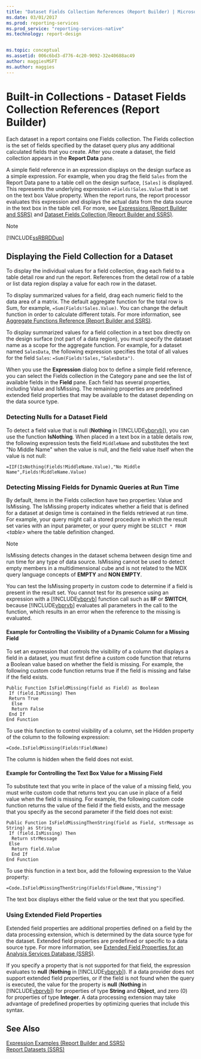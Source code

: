 ```yaml
---
title: "Dataset Fields Collection References (Report Builder) | Microsoft Docs"
ms.date: 03/01/2017
ms.prod: reporting-services
ms.prod_service: "reporting-services-native"
ms.technology: report-design


ms.topic: conceptual
ms.assetid: 006c6bd3-d776-4c20-9092-32e40688ac49
author: maggiesMSFT
ms.author: maggies
---
```

# Built-in Collections - Dataset Fields Collection References (Report Builder)
  Each dataset in a report contains one Fields collection. The Fields collection is the set of fields specified by the dataset query plus any additional calculated fields that you create. After you create a dataset, the field collection appears in the **Report Data** pane.  
  
 A simple field reference in an expression displays on the design surface as a simple expression. For example, when you drag the field `Sales` from the Report Data pane to a table cell on the design surface, `[Sales]` is displayed. This represents the underlying expression `=Fields!Sales.Value` that is set on the text box Value property. When the report runs, the report processor evaluates this expression and displays the actual data from the data source in the text box in the table cell. For more, see [Expressions &#40;Report Builder and SSRS&#41;](../../reporting-services/report-design/expressions-report-builder-and-ssrs.md) and [Dataset Fields Collection &#40;Report Builder and SSRS&#41;](../../reporting-services/report-data/dataset-fields-collection-report-builder-and-ssrs.md).  
  
> [!NOTE]  
>  [!INCLUDE[ssRBRDDup](../../includes/ssrbrddup-md.md)]  
  
## Displaying the Field Collection for a Dataset  
 To display the individual values for a field collection, drag each field to a table detail row and run the report. References from the detail row of a table or list data region display a value for each row in the dataset.  
  
 To display summarized values for a field, drag each numeric field to the data area of a matrix. The default aggregate function for the total row is Sum, for example, `=Sum(Fields!Sales.Value)`. You can change the default function in order to calculate different totals. For more information, see [Aggregate Functions Reference &#40;Report Builder and SSRS&#41;](../../reporting-services/report-design/report-builder-functions-aggregate-functions-reference.md).  
  
 To display summarized values for a field collection in a text box directly on the design surface (not part of a data region), you must specify the dataset name as a scope for the aggregate function. For example, for a dataset named `SalesData`, the following expression specifies the total of all values for the field `Sales`: `=Sum(Fields!Sales,"SalesData")`.  
  
 When you use the **Expression** dialog box to define a simple field reference, you can select the Fields collection in the Category pane and see the list of available fields in the **Field** pane. Each field has several properties, including Value and IsMissing. The remaining properties are predefined extended field properties that may be available to the dataset depending on the data source type.  
  
### Detecting Nulls for a Dataset Field  
 To detect a field value that is null (**Nothing** in [!INCLUDE[vbprvb](../../includes/vbprvb-md.md)]), you can use the function **IsNothing**. When placed in a text box in a table details row, the following expression tests the field `MiddleName` and substitutes the text "No Middle Name" when the value is null, and the field value itself when the value is not null:  
  
 `=IIF(IsNothing(Fields!MiddleName.Value),"No Middle Name",Fields!MiddleName.Value)`  
  
### Detecting Missing Fields for Dynamic Queries at Run Time  
 By default, items in the Fields collection have two properties: Value and IsMissing. The IsMissing property indicates whether a field that is defined for a dataset at design time is contained in the fields retrieved at run time. For example, your query might call a stored procedure in which the result set varies with an input parameter, or your query might be `SELECT * FROM` *\<table>* where the table definition changed.  
  
> [!NOTE]  
>  IsMissing detects changes in the dataset schema between design time and run time for any type of data source. IsMissing cannot be used to detect empty members in a multidimensional cube and is not related to the MDX query language concepts of **EMPTY** and **NON EMPTY**.  
  
 You can test the IsMissing property in custom code to determine if a field is present in the result set. You cannot test for its presence using an expression with a [!INCLUDE[vbprvb](../../includes/vbprvb-md.md)] function call such as **IIF** or **SWITCH**, because [!INCLUDE[vbprvb](../../includes/vbprvb-md.md)] evaluates all parameters in the call to the function, which results in an error when the reference to the missing is evaluated.  
  
#### Example for Controlling the Visibility of a Dynamic Column for a Missing Field  
 To set an expression that controls the visibility of a column that displays a field in a dataset, you must first define a custom code function that returns a Boolean value based on whether the field is missing. For example, the following custom code function returns true if the field is missing and false if the field exists.  
  
```  
Public Function IsFieldMissing(field as Field) as Boolean  
 If (field.IsMissing) Then  
 Return True  
  Else   
  Return False  
 End If  
End Function  
```  
  
 To use this function to control visibility of a column, set the Hidden property of the column to the following expression:  
  
 `=Code.IsFieldMissing(Fields!FieldName)`  
  
 The column is hidden when the field does not exist.  
  
#### Example for Controlling the Text Box Value for a Missing Field  
 To substitute text that you write in place of the value of a missing field, you must write custom code that returns text you can use in place of a field value when the field is missing. For example, the following custom code function returns the value of the field if the field exists, and the message that you specify as the second parameter if the field does not exist:  
  
```  
Public Function IsFieldMissingThenString(field as Field, strMessage as String) as String  
 If (field.IsMissing) Then  
  Return strMessage  
 Else   
  Return field.Value  
  End If  
End Function  
```  
  
 To use this function in a text box, add the following expression to the Value property:  
  
 `=Code.IsFieldMissingThenString(Fields!FieldName,"Missing")`  
  
 The text box displays either the field value or the text that you specified.  
  
### Using Extended Field Properties  
 Extended field properties are additional properties defined on a field by the data processing extension, which is determined by the data source type for the dataset. Extended field properties are predefined or specific to a data source type. For more information, see [Extended Field Properties for an Analysis Services Database &#40;SSRS&#41;](../../reporting-services/report-data/extended-field-properties-for-an-analysis-services-database-ssrs.md).  
  
 If you specify a property that is not supported for that field, the expression evaluates to **null** (**Nothing** in [!INCLUDE[vbprvb](../../includes/vbprvb-md.md)]). If a data provider does not support extended field properties, or if the field is not found when the query is executed, the value for the property is **null** (**Nothing** in [!INCLUDE[vbprvb](../../includes/vbprvb-md.md)]) for properties of type **String** and **Object**, and zero (0) for properties of type **Integer**. A data processing extension may take advantage of predefined properties by optimizing queries that include this syntax.  
  
## See Also  
 [Expression Examples &#40;Report Builder and SSRS&#41;](../../reporting-services/report-design/expression-examples-report-builder-and-ssrs.md)   
 [Report Datasets &#40;SSRS&#41;](../../reporting-services/report-data/report-datasets-ssrs.md)  
  
  
